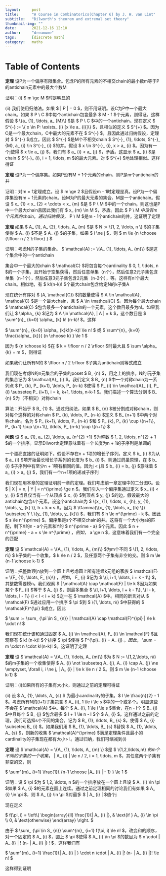 ```yaml
---
layout:     post
title:      "A Course in Combinatorics(Chapter 6) by J. H. van Lint"
subtitle:   "Dilworth's theorem and extremal set theory"
thumbnail-img: ""
date:       2021-12-16 12:10
author:     "dreamume"
tags: 		[discrete math]
category:   maths
---
```

<head>
    <script src="https://cdn.mathjax.org/mathjax/latest/MathJax.js?config=TeX-AMS-MML_HTMLorMML" type="text/javascript"></script>
    <script type="text/x-mathjax-config">
        MathJax.Hub.Config({
            tex2jax: {
            skipTags: ['script', 'noscript', 'style', 'textarea', 'pre'],
            inlineMath: [['$','$']]
            }
        });
    </script>
</head>

# Table of Contents



**定理** 设P为一个偏序有限集合。包含P的所有元素的不相交chain的最小数m等于P的antichain元素中的最大个数M

证明：(i) $ m \\ge M $时是明显的

(ii) 我们使用归纳法。如果 $ \| P \| = 0 $，则不用证明。设C为P中一个最大chain。如果 $ P \\ C $中每个antichain包含最多 $ M - 1 $个元素，则得证。这样假设 $ \\{a_ {1}, \\ldots, a_ {M}\\} $是 $ P \\ C $中的一个antichain。现在定义 $ S^{-} := \\{ x \\in P: \\exists_ {i} [x \\le a_ {i}]\\} $，且相似的定义 $ S^{+} $。因为C是一个最大chain，C中最大的元素不在 $ S^{-} $，且因此通过归纳假设，定理对 $ S^{-} $成立。因此 $ S^{-} $是M个不相交chain $ S^{-}_ {1}, \\ldots, S^{-}_ {M}, a_ {i} \\in S^{-}_ {i} $的并。假设 $ x \\in S^{-}_ {i}, x > a_ {i} $。因为有一个j使得 $ x \\le a_ {j} $，我们有 $ a_ {i} < a_ {j} $，矛盾。这显示 $ a_ {i} $是chain $ S^{-}_ {i}, i = 1, \\ldots, m $的最大元素。对 $ S^{+} $地处理相似。这样得证

**定理** 设P为一个偏序集。如果P没有M + 1个元素的chain，则P是m个antichain的并

证明：对m = 1定理成立。设 $ m \\ge 2 $且假设m - 1时定理是真。设P为一个偏序集没有m + 1元素的chain。设M为P的最大元素的集合。M是一个antichain。假设 $ x_ {1} < x_ {2} < \\cdots < x_ {m} $是 $ P \\ M $中的一个chain。则这也是P中一个最大chain且因此我们有 $ x_ {m} \\in M $，矛盾。因此 $ P \\ M $中没有m个元素的chain。通过归纳假设，$ P \\ M $是m - 1个antichain的并，这证明了定理

**定理** 如果 $ A_ {1}, A_ {2}, \\ldots, A_ {m} $是 $ N := \\{1, 2, \\ldots, n \\} $的子集使得 $ A_ {i} $不是 $ A_ {j} $的子集，如果 $ i \\ne j $，则 $ m \\le {n \\choose {\\lfloor n / 2 \\rfloor} } $

证明：考虑N的子集的集合。 $ \\mathcal{A} := \\{A_ {1}, \\ldots, A_ {m}\\} $是这个集合中的一个antichain

集合中一个最大的chain $ \\mathcal{C} $将包含每个cardinality $ 0, 1, \\ldots, n $的一个子集，且开始于空集获得，然后任意单集（n个），然后任意2元子集包含单集（n-1个），然后任意3元子集包含2元集（n-2个），等。这样有n!个最大chain。相似地，有 $ k!(n-k)! $个最大chain包含给定N的k子集A

现在统计有序对 $ (A, \\mathcal{C}) $的数量使得 $ A \\in \\mathcal{A}, \\mathcal{C} $是一个最大chain，且 $ A \\in \\mathcal{C} $。因为每个最大chain $ \\mathcal{C} $包含最多一个antichain的一个元素，这个数目最多为n!。如果我们让 $ \\alpha_ {k} $记为 $ A \\in \\mathcal{A}, \| A \| = k $，这个数目是 $ \\sum^{n}_ {k=0} \\alpha_ {k} k! (n-k)! $。这样

$ \\sum^{n}_ {k=0} \\alpha_ {k}k!(n-k)! \\le n! $ 或 $ \\sum^{n}_ {k=0} \\frac{\\alpha_ {k}}{ {n \\choose k} } \\le 1 $

因为 $ {n \\choose k} $在 $ k = \\lfloor n / 2 \\rfloor $时最大且 $ \\sum \\alpha_ {k} = m $，则得证

如果我们让所有N的 $ \\lfloor n / 2 \\rfloor $子集为antichain则等式成立

我们现在考虑N的n元集合的子集的poset $ B_ {n} $，用之上的排序。N的i元子集的集合记为 $ \\mathcal{A}_ {i} $。我们定义 $ B_ {n} $中一个对称chain为一系列点 $ P_ {k}, P_ {k+1}, \\ldots, P_ {n-k} $使得 $ P_ {i} \\in \\mathcal{A}_ {i}, P_ {i} \\subseteq P_ {i+1}, i = k, k+1, \\ldots, n-k-1 $。我们描述一个算法分割 $ B_ {n} $为（不相交）对称chain

算法：开始于 $ B_ {1} $。通过归纳法，如果 $ B_ {n} $被分割成对称chain，则对每个这样的对称chain $ P_ {k}, \\ldots, P_ {n-k} $定义 $ B_ {n+1} $中两个对称chain。名为 $ P_ {k+1}, \\ldots, P_ {n-k} $和 $ P_ {k}, P_ {k} \\cup \\{n+1\\}, P_ {k+1} \\cup \\{n+1\\}, \\ldots, P_ {n-k} \\cup \\{n+1\\} $

**问题** 设 $ a_ {1}, a_ {2}, \\ldots, a_ {n^{2} +1} $为整数 $ 1, 2, \\ldots, n^{2} + 1 $的一个排序。显示Dilworth定理意味着有一个长度为n + 1的子序列是单调的

一个漂亮直接的证明如下。假设不存在n + 1项的增长子序列。定义 $ b_ {i} $为从 $ a_ {i} $项开始最长增长子系列的长度为 $ b_ {i} $。则通过鸽巢原理，在 $ b_ {i} $子序列中有至少n + 1项有相同的值。因为j < j且 $ b_ {i} = b_ {j} $意味着 $ a_ {i} > a_ {j} $，我们有一个n+1项的递减子序列

我们现在用本章的定理证明前一章的定理。我们考虑前一章定理中的二分图G。设 $ \| X \| = n, \| Y \| = n^{\\prime} \\ge n $。我们引入一个偏序集通过定义 $ x_ {i} < y_ {i} $当且仅当有一个从顶点 $ x_ {i} $到顶点 $ y_ {j} $的边。假设最大的antichain包含s个元素。设这个antichain为 $ \\{x_ {1}, \\ldots, x_ {h}, y_ {1}, \\ldots, y_ {k} \\}, h + k = s $。因为 $ \\Gamma(\\{x_ {1}, \\ldots, x_ {h} \\}) \\subseteq Y \\ \\{y_ {1}, \\ldots, y_ {k}\\} $，我们有 $ h \\le n^{\\prime} - k $。因此 $ s \\le n^{\\prime} $。偏序集是s个不相交chain的并。这将有一个大小为a的匹配，剩下X的n - a个元素和Y的 $ n^{\\prime - a} $个元素。因此 $ n + n^{\\prime} - a = s \\le n^{\\prime} $，例如，$ a \\ge n $，这意味着我们有一个完全的匹配

**定理** 设 $ \\mathcal{A} = \\{A_ {1}, \\ldots, A_ {m}\\} $为m个不同 $ \\{1, 2, \\ldots, n\\} $ k子集的一个收集，$ k \\le n / 2 $，及任意两个子集有非空的交。则 $ m \\le {n-1 \\choose k-1} $

证明：把整数1到n放到一个圆上且考虑圆上所有连续k元组的家族 $ \\mathcal{F} = \\{F_ {1}, \\ldots, F_ {n}\\} $，例如，$ F_ {i} $记为 $ \\{i, i+1, \\ldots, i + k - 1\\} $，其整数需要模n。我们观察 $ \| \\mathcal{A} \\cap \\mathcal{F} \| \\le k $因为如果某个 $ F_ {i} $等于 $ A_ {j} $，则最多集合 $ \\{l, l+1, \\ldots, l + k - 1\\}, \\{l - k, \\ldots, l - 1\\} (i < l < i + k) $之一在 $ \\mathcal{A} $中。相同的断言对从 $ \\mathcal{F} $通过应用一个排序 $ \\pi $到 $ \\{1, \\ldots, n\\} $中获得的 $ \\mathcal{F}^{\\pi} $成立。因此

$ \\sum := \\sum_ {\\pi \\in S_ {n}} \| \\mathcal{A} \\cap \\mathcal{F}^{\\pi} \| \\le k \\cdot n! $

我们现在统计该和通过固定 $ A_ {j} \\in \\mathcal{A}, F_ {i} \\in \\mathcal{F} $且观察有 $ k! (n-k)! $个排序 $ \\pi $使得 $ F^{\\pi}_ {i} = A_ {j} $。因此，$ \\sum = m \\cdot n \\cdot k!(n-k)! $。这证明了定理

**定理** 设 $ \\mathcal{A} = \\{A_ {1}, \\ldots, A_ {m}\\} $为 $ N := \\{1,2,\\ldots, n\\} $的m子集的一个收集使得 $ A_ {i} \\not \\subseteq A_ {j}, A_ {i} \\cap A_ {j} \\ne \\emptyset, \\forall i, i \\ne j, \| A_ {i} \| \\le k \\le n / 2 $。则 $ m \\le {n-1 \\choose k-1} $

证明：(i)如果所有的子集有大小k，则通过之前的定理可得证

(ii) 设 $ A_ {1}, \\ldots, A_ {s} $ 为最小cardinality的子集，$ l \\le \\frac{n}{2} - 1 $。考虑所有N的(l+1)子集包含 $ A_ {i}, 1 \\le i \\le s $中的一个或多个。明显这些不会在 $ \\mathcal{A} $中。每个 $ A_ {i}, 1 \\le i \\le s $集合，在n - l个 $ B_ {j} $中且每个 $ B_ {j} $包含最多 $ l + 1 \\le n - l $个 $ A_ {i} $。这样通过之前的定理，我们可选择s个不同的集合，记为 $ B_ {1}, \\ldots, B_ {s} $，使得 $ A_ {i} \\subseteq B_ {i} $。如果我们用 $ B_ {1}, \\ldots, B_ {s} $替换 $ A_ {1}, \\ldots, A_ {s} $，则新的收集 $ \\mathcal{A}^{\\prime} $满足定理条件且最小的cardinality的子集现在都有大小> l。通过归纳，我们可缩减到(i)

**定理** 设 $ \\mathcal{A} = \\{A_ {1}, \\ldots, A_ {m} \\} $是 $ \\{1,2,\\ldots,n\\} $的m个不同的子集的一个收集，$ \| A_ {i} \| \\le n / 2, i = 1, \\ldots, m $，其任意两个子集有非空的交，则

$ \\sum^{m}_ {i=1} \\frac{1}{ {n-1 \\choose \|A_ {i} \| - 1} } \\le 1 $

证明：设 $ \\pi $为 $ 1,2, \\ldots, n $的一个排序放在一个圆上且设 $ A_ {i} \\in \\pi $如果 $ A_ {i} $的元素在圆上连续。通过之前定理相同的讨论我们有如果 $ A_ {i} \\in \\pi $，则 $ A_ {j} \\in \\pi $对最多 $ \| A_ {i} \| $值个j

现在定义

$ f(\\pi, i) = \\left\\{ \\begin{array}{ll} \\frac{1}{\| A_ {i} \|}, & \\text{if } A_ {i} \\in \\pi \\\\ 0, & \\text{otherwise} \\end{array} \\right. $

由于 $ \\sum_ {\\pi \\in S_ {n}} \\sum^{m}_ {i=1} f(\\pi, i) \\le n! $，改变和的顺序，对一个固定的 $ A_ {i} $，圆上 $ \\pi $使得 $ A_ {i} \\in \\pi $的数目为 $ n \\cdot \| A_ {i} \| ! (n- \| A_ {i} \|) ! $，这样我们有

$ \\sum^{m}_ {i=1} \\frac{1}{\| A_ {i} \| } \\cdot n \\cdot \| A_ {i} \|! (n- \| A_ {i} \|)! \\le n! $

这样得到证明
